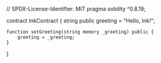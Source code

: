 





// SPDX-License-Identifier: MIT
pragma solidity ^0.8.19;
 
contract InkContract {
    string public greeting = "Hello, Ink!";
    
    function setGreeting(string memory _greeting) public {
        greeting = _greeting;
    }
}
